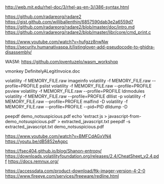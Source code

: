 http://web.mit.edu/rhel-doc/3/rhel-as-en-3/i386-syntax.html

https://github.com/radareorg/radare2
https://gist.github.com/williballenthin/6857590dab3e2a6559d7
https://github.com/radareorg/radare2/blob/master/doc/intro.md
https://github.com/radareorg/radare2/blob/master/libr/core/cmd_print.c

https://www.youtube.com/watch?v=hufgzz8nwNw
https://security.humanativaspa.it/listinglover-add-pseudocode-to-ghidra-disassembly/

WASM:
https://github.com/pventuzelo/wasm_workshop

vmonkey DefinitelyALegitInvoice.doc

volatility -f MEMORY_FILE.raw imageinfo
volatility -f MEMORY_FILE.raw --profile=PROFILE pslist
volatility -f MEMORY_FILE.raw --profile=PROFILE psview
volatility -f MEMORY_FILE.raw --profile=PROFILE ldrmodules
volatility -f MEMORY_FILE.raw --profile=PROFILE dlllist -p <PID>
volatility -f MEMORY_FILE.raw --profile=PROFILE malfind -D <Directory>
volatility -f MEMORY_FILE.raw --profile=PROFILE --pid=PID dlldump -D <Destination Directory>
  

peepdf demo_notsuspicious.pdf
echo 'extract js > javascript-from-demo_notsuspicious.pdf' > extracted_javascript.txt
peepdf -s extracted_javascript.txt demo_notsuspicious.pdf

  
  
  https://www.youtube.com/watch?v=BMFCdAGxVN4
  https://youtu.be/dB5852eAgpc
  
  https://fsec404.github.io/blog/Shanon-entropy/
  https://downloads.volatilityfoundation.org/releases/2.4/CheatSheet_v2.4.pdf
  https://docs.remnux.org/

  
  https://accessdata.com/product-download/ftk-imager-version-4-2-0
  https://www.fireeye.com/services/freeware/redline.html
